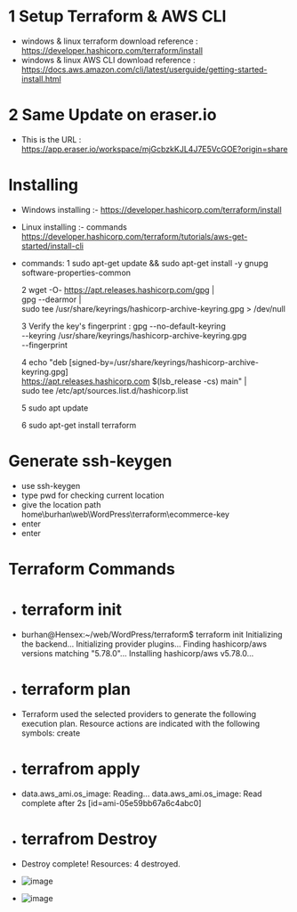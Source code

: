 # 1 Setup Terraform & AWS CLI 
- windows & linux terraform download reference : https://developer.hashicorp.com/terraform/install
- windows & linux AWS CLI download reference : https://docs.aws.amazon.com/cli/latest/userguide/getting-started-install.html

# 2 Same Update on eraser.io 
- This is the URL : https://app.eraser.io/workspace/mjGcbzkKJL4J7E5VcGOE?origin=share

# Installing 
- Windows installing :- https://developer.hashicorp.com/terraform/install
- Linux installing :- commands https://developer.hashicorp.com/terraform/tutorials/aws-get-started/install-cli
- commands: 
  1 sudo apt-get update && sudo apt-get install -y gnupg software-properties-common
  
  2 wget -O- https://apt.releases.hashicorp.com/gpg | \
    gpg --dearmor | \
    sudo tee /usr/share/keyrings/hashicorp-archive-keyring.gpg > /dev/null
  
  3 Verify the key's fingerprint :
     gpg --no-default-keyring \
     --keyring /usr/share/keyrings/hashicorp-archive-keyring.gpg \
     --fingerprint

  4 echo "deb [signed-by=/usr/share/keyrings/hashicorp-archive-keyring.gpg] \
    https://apt.releases.hashicorp.com $(lsb_release -cs) main" | \
    sudo tee /etc/apt/sources.list.d/hashicorp.list

  5 sudo apt update

  6 sudo apt-get install terraform

# Generate ssh-keygen 
  - use ssh-keygen
  - type pwd for checking current location 
  - give the location path home\burhan\web\WordPress\terraform\ecommerce-key
  - enter
  - enter
# Terraform Commands
  - # terraform init 
  - burhan@Hensex:~/web/WordPress/terraform$ terraform init
    Initializing the backend...
    Initializing provider plugins...
    Finding hashicorp/aws versions matching "5.78.0"...
    Installing hashicorp/aws v5.78.0...

  - # terraform plan
  - Terraform used the selected providers to generate the following execution plan. Resource actions are indicated with the following symbols: create
 
  - # terrafrom apply 
  - data.aws_ami.os_image: Reading... data.aws_ami.os_image: Read complete after 2s [id=ami-05e59bb67a6c4abc0]

  - # terrafrom Destroy 
  - Destroy complete! Resources: 4 destroyed.
  - ![image](https://github.com/user-attachments/assets/91d1de81-9753-4daa-b815-2d15c25f96f3)
  - ![image](https://github.com/user-attachments/assets/8bb966b4-a2ce-4a00-96a1-694c758ddd57)


